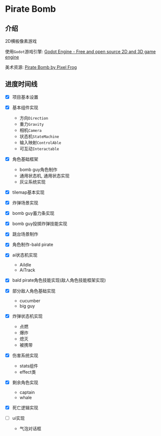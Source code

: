 # Pirate Bomb

## 介绍

2D横板像素游戏

使用`Godot`游戏引擎: [Godot Engine - Free and open source 2D and 3D game engine](https://godotengine.org/)

美术资源: [Pirate Bomb by Pixel Frog](https://pixelfrog-assets.itch.io/pirate-bomb)



## 进度时间线

- [x] 项目基本设置
- [x] 基本组件实现

  - 方向`Direction`
  - 重力`Gravity`
  - 相机`Camera`
  - 状态机`StateMachine`
  - 输入映射`ControlAble`
  - 可互动`Interactable`
- [x] 角色基础框架

  - bomb guy角色制作
  - 通用状态机, 通用状态实现
  - 灰尘系统实现
- [x] tilemap基本实现
- [x] 炸弹场景实现
- [x] bomb guy蓄力条实现
- [x] bomb guy投掷炸弹技能实现
- [x] 跳台场景制作
- [x] 角色制作-bald pirate
- [x] ai状态机实现

  - AiIdle
  - AiTrack
- [x] bald pirate角色技能实现(敌人角色技能框架实现)
- [x] 部分敌人角色基础实现
  - cucumber
  - big guy
- [x] 炸弹状态机实现
  - 点燃
  - 爆炸
  - 熄灭
  - 被携带
- [x] 伤害系统实现
  - stats组件
  - effect类
- [x] 剩余角色实现
  - captain
  - whale
- [x] 死亡逻辑实现
- [ ] ui实现
  - 气泡对话框

